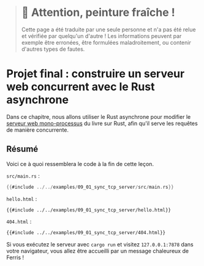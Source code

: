 > # 🚧 Attention, peinture fraîche !
>
> Cette page a été traduite par une seule personne et n'a pas été relue et
> vérifiée par quelqu'un d'autre ! Les informations peuvent par exemple être
> erronées, être formulées maladroitement, ou contenir d'autres types de fautes.

<!--
# Final Project: Building a Concurrent Web Server with Async Rust
In this chapter, we'll use asynchronous Rust to modify the Rust book's 
[single-threaded web server](https://doc.rust-lang.org/book/ch20-01-single-threaded.html) 
to serve requests concurrently.
## Recap
Here's what the code looked like at the end of the lesson.
-->

# Projet final : construire un serveur web concurrent avec le Rust asynchrone

Dans ce chapitre, nous allons utiliser le Rust asynchrone pour modifier le
[serveur web mono-processus](https://jimskapt.github.io/rust-book-fr/ch20-00-final-project-a-web-server.html)
du livre sur Rust, afin qu'il serve les requêtes de manière concurrente.

## Résumé

Voici ce à quoi ressemblera le code à la fin de cette leçon.

<!--
`src/main.rs`:
```rust
{{#include ../../examples-sources/09_01_sync_tcp_server/src/main.rs}}
```
-->

`src/main.rs` :

```rust
{{#include ../../examples/09_01_sync_tcp_server/src/main.rs}}
```

<!--
`hello.html`:
```html
{{#include ../../examples-sources/09_01_sync_tcp_server/hello.html}}
```
-->

`hello.html` :

```html
{{#include ../../examples/09_01_sync_tcp_server/hello.html}}
```

<!--
`404.html`:
```html
{{#include ../../examples-sources/09_01_sync_tcp_server/404.html}}
```
-->

`404.html` :

```html
{{#include ../../examples/09_01_sync_tcp_server/404.html}}
```

<!--
If you run the server with `cargo run` and visit `127.0.0.1:7878` in your browser,
you'll be greeted with a friendly message from Ferris!
-->

Si vous exécutez le serveur avec `cargo run` et visitez `127.0.0.1:7878` dans
votre navigateur, vous allez être accueilli par un message chaleureux de
Ferris !
